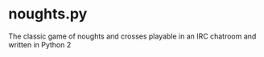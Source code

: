 noughts.py
==========

The classic game of noughts and crosses playable in an IRC chatroom and written in Python 2
